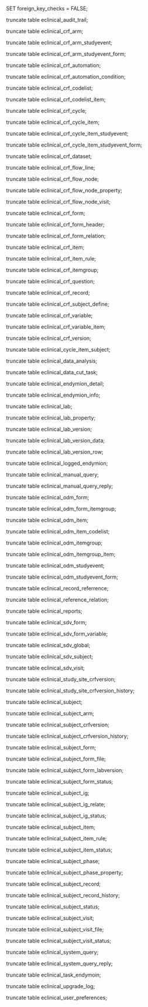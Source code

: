 
SET foreign_key_checks = FALSE;

truncate table eclinical_audit_trail;

truncate table eclinical_crf_arm;

truncate table eclinical_crf_arm_studyevent;

truncate table eclinical_crf_arm_studyevent_form;

truncate table eclinical_crf_automation;

truncate table eclinical_crf_automation_condition;


truncate table eclinical_crf_codelist;

truncate table eclinical_crf_codelist_item;

truncate table eclinical_crf_cycle;

truncate table eclinical_crf_cycle_item;

truncate table eclinical_crf_cycle_item_studyevent;

truncate table eclinical_crf_cycle_item_studyevent_form;

truncate table eclinical_crf_dataset;

truncate table eclinical_crf_flow_line;

truncate table eclinical_crf_flow_node;

truncate table eclinical_crf_flow_node_property;

truncate table eclinical_crf_flow_node_visit;



truncate table eclinical_crf_form;

truncate table eclinical_crf_form_header;



truncate table eclinical_crf_form_relation;

truncate table eclinical_crf_item;

truncate table eclinical_crf_item_rule;

truncate table eclinical_crf_itemgroup;

truncate table eclinical_crf_question;

truncate table eclinical_crf_record;

truncate table eclinical_crf_subject_define;

truncate table eclinical_crf_variable;

truncate table eclinical_crf_variable_item;

truncate table eclinical_crf_version;

truncate table eclinical_cycle_item_subject;

truncate table eclinical_data_analysis;

truncate table eclinical_data_cut_task;

truncate table eclinical_endymion_detail;

truncate table eclinical_endymion_info;

truncate table eclinical_lab;

truncate table eclinical_lab_property;

truncate table eclinical_lab_version;

truncate table eclinical_lab_version_data;

truncate table eclinical_lab_version_row;

truncate table eclinical_logged_endymion;

truncate table eclinical_manual_query;

truncate table eclinical_manual_query_reply;

truncate table eclinical_odm_form;

truncate table eclinical_odm_form_itemgroup;

truncate table eclinical_odm_item;

truncate table eclinical_odm_item_codelist;

truncate table eclinical_odm_itemgroup;

truncate table eclinical_odm_itemgroup_item;

truncate table eclinical_odm_studyevent;

truncate table eclinical_odm_studyevent_form;



truncate table eclinical_record_referrence;

truncate table eclinical_reference_relation;

truncate table eclinical_reports;

truncate table eclinical_sdv_form;

truncate table eclinical_sdv_form_variable;

truncate table eclinical_sdv_global;

truncate table eclinical_sdv_subject;

truncate table eclinical_sdv_visit;



truncate table eclinical_study_site_crfversion;

truncate table eclinical_study_site_crfversion_history;



truncate table eclinical_subject;

truncate table eclinical_subject_arm;

truncate table eclinical_subject_crfversion;

truncate table eclinical_subject_crfversion_history;

truncate table eclinical_subject_form;

truncate table eclinical_subject_form_file;

truncate table eclinical_subject_form_labversion;

truncate table eclinical_subject_form_status;

truncate table eclinical_subject_ig;

truncate table eclinical_subject_ig_relate;

truncate table eclinical_subject_ig_status;

truncate table eclinical_subject_item;

truncate table eclinical_subject_item_rule;

truncate table eclinical_subject_item_status;

truncate table eclinical_subject_phase;

truncate table eclinical_subject_phase_property;


truncate table eclinical_subject_record;

truncate table eclinical_subject_record_history;

truncate table eclinical_subject_status;

truncate table eclinical_subject_visit;

truncate table eclinical_subject_visit_file;

truncate table eclinical_subject_visit_status;

truncate table eclinical_system_query;

truncate table eclinical_system_query_reply;

truncate table eclinical_task_endymoin;

truncate table eclinical_upgrade_log;

truncate table eclinical_user_preferences;